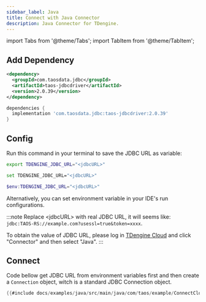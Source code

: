 ```yaml
---
sidebar_label: Java
title: Connect with Java Connector
description: Java Connector for TDengine.
---
```


import Tabs from '@theme/Tabs';
import TabItem from '@theme/TabItem';

## Add Dependency


<Tabs defaultValue="maven">
<TabItem value="maven" label="Maven">

```xml title="pom.xml"
<dependency>
  <groupId>com.taosdata.jdbc</groupId>
  <artifactId>taos-jdbcdriver</artifactId>
  <version>2.0.39</version>
</dependency>
```

</TabItem>
<TabItem value="gradel" label="Gradle">

```groovy title="build.gradle"
dependencies {
  implementation 'com.taosdata.jdbc:taos-jdbcdriver:2.0.39'
}
```

</TabItem>
</Tabs>

## Config

Run this command in your terminal to save the JDBC URL as variable:


<Tabs defaultValue="bash">
<TabItem value="bash" label="Bash">

```bash
export TDENGINE_JDBC_URL="<jdbcURL>"
```
</TabItem>
<TabItem value="cmd" label="CMD">

```bash
set TDENGINE_JDBC_URL="<jdbcURL>"
```
</TabItem>
<TabItem value="powershell" label="Powershell">

```powershell
$env:TDENGINE_JDBC_URL="<jdbcURL>"
```

</TabItem>
</Tabs>


Alternatively, you can set environment variable in your IDE's run configurations.


<!-- exclude -->
:::note
Replace  <jdbcURL\> with real JDBC URL, it will seems like: `jdbc:TAOS-RS://example.com?usessl=true&token=xxxx`.

To obtain the value of JDBC URL, please log in [TDengine Cloud](https://cloud.tdengine.com) and click "Connector" and then select "Java".
:::
<!-- exclude-end -->
## Connect

Code bellow get JDBC URL from environment variables first and then create a `Connection` object, witch is a standard JDBC Connection object.

```java
{{#include docs/examples/java/src/main/java/com/taos/example/ConnectCloudExample.java:connect}}
```

